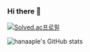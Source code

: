 ### Hi there 👋

[![Solved.ac프로필](http://mazassumnida.wtf/api/v2/generate_badge?boj=hanaaple)](https://solved.ac/hanaaple)


![hanaaple's GitHub stats](https://github-readme-stats.vercel.app/api?username=hanaaple&show_icons=true&theme=radical)

<!--
**hanaaple/hanaaple** is a ✨ _special_ ✨ repository because its `README.md` (this file) appears on your GitHub profile.

Here are some ideas to get you started:

- 🔭 I’m currently working on ...
- 🌱 I’m currently learning ...
- 👯 I’m looking to collaborate on ...
- 🤔 I’m looking for help with ...
- 💬 Ask me about ...
- 📫 How to reach me: ...
- 😄 Pronouns: ...
- ⚡ Fun fact: ...
-->
